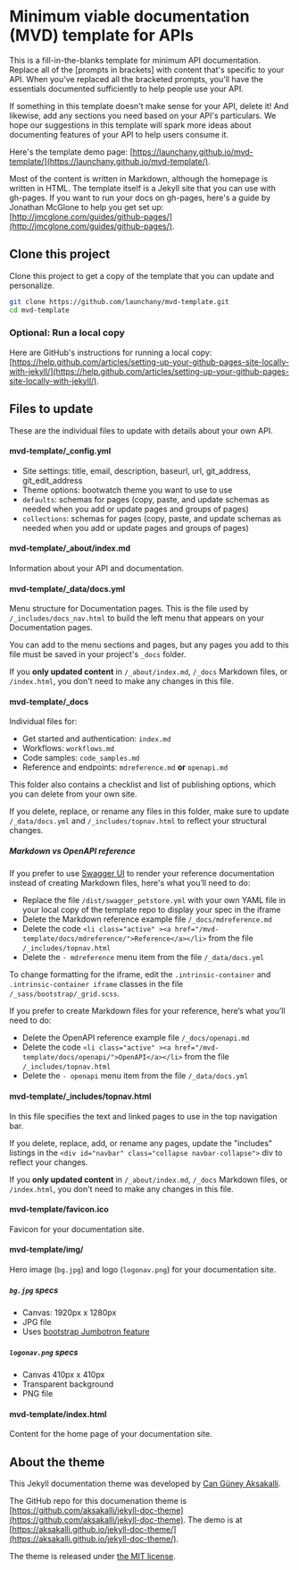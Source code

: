 # Minimum viable documentation (MVD) template for APIs

This is a fill-in-the-blanks template for minimum API documentation. Replace all of the [prompts in brackets] with content that's specific to your API. When you've replaced all the bracketed prompts, you'll have the essentials documented sufficiently to help people use your API.

If something in this template doesn't make sense for your API, delete it! And likewise, add any sections you need based on your API's particulars. We hope our suggestions in this template will spark more ideas about documenting features of your API to help users consume it.

Here's the template demo page: [https://launchany.github.io/mvd-template/](https://launchany.github.io/mvd-template/).

Most of the content is written in Markdown, although the homepage is written in HTML. The template itself is a Jekyll site that you can use with gh-pages. If you want to run your docs on gh-pages, here's a guide by Jonathan McGlone to help you get set up: [http://jmcglone.com/guides/github-pages/](http://jmcglone.com/guides/github-pages/).

## Clone this project

Clone this project to get a copy of the template that you can update and personalize.

```bash
git clone https://github.com/launchany/mvd-template.git
cd mvd-template
```

### Optional: Run a local copy

Here are GitHub's instructions for running a local copy: [https://help.github.com/articles/setting-up-your-github-pages-site-locally-with-jekyll/](https://help.github.com/articles/setting-up-your-github-pages-site-locally-with-jekyll/).

## Files to update

These are the individual files to update with details about your own API.

#### mvd-template/_config.yml

* Site settings: title, email, description, baseurl, url, git_address, git_edit_address
* Theme options: bootwatch theme you want to use to use
* `defaults`: schemas for pages (copy, paste, and update schemas as needed when you add or update pages and groups of pages)
* `collections`: schemas for pages (copy, paste, and update schemas as needed when you add or update pages and groups of pages)

#### mvd-template/_about/index.md

Information about your API and documentation.

#### mvd-template/_data/docs.yml

Menu structure for Documentation pages. This is the file used by `/_includes/docs_nav.html` to build the left menu that appears on your Documentation pages.

You can add to the menu sections and pages, but any pages you add to this file must be saved in your project's `_docs` folder.

If you **only updated content** in `/_about/index.md`, `/_docs` Markdown files, or `/index.html`, you don't need to make any changes in this file.

#### mvd-template/_docs

Individual files for:
* Get started and authentication: `index.md`
* Workflows: `workflows.md`
* Code samples: `code_samples.md`
* Reference and endpoints: `mdreference.md` **or** `openapi.md`

This folder also contains a checklist and list of publishing options, which you can delete from your own site.

If you delete, replace, or rename any files in this folder, make sure to update `/_data/docs.yml` and `/_includes/topnav.html` to reflect your structural changes.

##### Markdown vs OpenAPI reference

If you prefer to use [Swagger UI](https://github.com/swagger-api/swagger-ui) to render your reference documentation instead of creating Markdown files, here's what you’ll need to do:
* Replace the file `/dist/swagger_petstore.yml` with your own YAML file in your local copy of the template repo to display your spec in the iframe
* Delete the Markdown reference example file `/_docs/mdreference.md`
* Delete the code `<li class="active" ><a href="/mvd-template/docs/mdreference/">Reference</a></li>` from the file `/_includes/topnav.html`
* Delete the `- mdreference` menu item from the file `/_data/docs.yml`

To change formatting for the iframe, edit the `.intrinsic-container` and `.intrinsic-container iframe` classes in the file `/_sass/bootstrap/_grid.scss`.

If you prefer to create Markdown files for your reference, here’s what you’ll need to do:
* Delete the OpenAPI reference example file `/_docs/openapi.md`
* Delete the code `<li class="active" ><a href="/mvd-template/docs/openapi/">OpenAPI</a></li>` from the file `/_includes/topnav.html`
* Delete the `- openapi` menu item from the file `/_data/docs.yml`

#### mvd-template/_includes/topnav.html

In this file specifies the text and linked pages to use in the top navigation bar.

If you delete, replace, add, or rename any pages, update the "includes" listings in the `<div id="navbar" class="collapse navbar-collapse">` div to reflect your changes.

If you **only updated content** in `/_about/index.md`, `/_docs` Markdown files, or `/index.html`, you don't need to make any changes in this file.

#### mvd-template/favicon.ico

Favicon for your documentation site.

#### mvd-template/img/

Hero image (`bg.jpg`) and logo (`logonav.png`) for your documentation site.

##### `bg.jpg` specs

* Canvas: 1920px x 1280px
* JPG file
* Uses [bootstrap Jumbotron feature](https://v4-alpha.getbootstrap.com/components/jumbotron/) 

##### `logonav.png` specs

* Canvas 410px x 410px
* Transparent background
* PNG file

#### mvd-template/index.html

Content for the home page of your documentation site.

## About the theme

This Jekyll documentation theme was developed by [Can Güney Aksakalli](https://aksakalli.github.io).

The GitHub repo for this documenation theme is [https://github.com/aksakalli/jekyll-doc-theme](https://github.com/aksakalli/jekyll-doc-theme). The demo is at [https://aksakalli.github.io/jekyll-doc-theme/](https://aksakalli.github.io/jekyll-doc-theme/).

The theme is released under [the MIT license](LICENSE).

